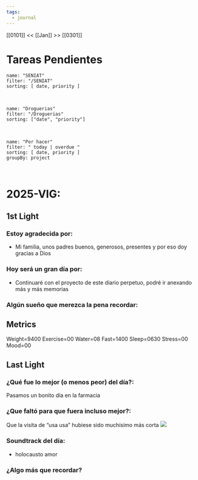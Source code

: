 ```yaml
---
tags:
  - journal
---
```

[[0101]]  <<  [[Jan]]  >> [[0301]]  

# Tareas Pendientes

```todoist
name: "SENIAT"
filter: "/SENIAT"
sorting: [ date, priority ]
```

<br/>

```todoist
name: "Droguerias"
filter: "/Droguerias"
sorting: ["date", "priority"]
```

<br/>

```todoist
name: "Por hacer"
filter: " today | overdue "
sorting: [ date, priority ]
groupBy: project
```

<br/>

# 2025-VIG:
## 1st Light
### Estoy agradecida por: 
* Mi familia, unos padres buenos, generosos, presentes y por eso doy gracias a Dios
### Hoy será un gran día por:
- Continuaré con el proyecto de este diario perpetuo, podré ir anexando más y más memorias
### Algún sueño que merezca la pena recordar:

## Metrics
Weight=9400
Exercise=00
Water=08
Fast=1400
Sleep=0630
Stress=00
Mood=00

## Last Light
### ¿Qué fue lo mejor (o menos peor) del día?:
Pasamos un bonito día en la farmacia 

### ¿Que faltó para que fuera incluso mejor?:
Que la visita de “usa usa” hubiese sido muchísimo más corta
[![](2025-01-06_google-photo_134255.jpg)](https://photos.google.com/lr/photo/AKD7cQKfr-nU_6ybHrH9afu4VMa_tKlqmNddtXfUOokI4CkffZdMBO22pNqlhfHr0pyxObN_XNz1xsYHECkHo7Rs0Mhls3Pb7g) 
### Soundtrack del día:
- holocausto amor 

### ¿Algo más que recordar?
